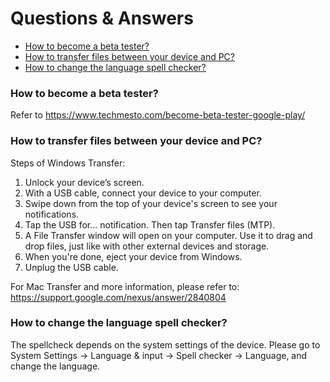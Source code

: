 # Questions & Answers

- [How to become a beta tester?](#beta)
- [How to transfer files between your device and PC?](#transfer)
- [How to change the language spell checker?](#spell)


<h3 id="beta">How to become a beta tester?</h3>

Refer to https://www.techmesto.com/become-beta-tester-google-play/

<h3 id="transfer">How to transfer files between your device and PC?</h3>

Steps of Windows Transfer:

1. Unlock your device’s screen.
2. With a USB cable, connect your device to your computer.
3. Swipe down from the top of your device's screen to see your notifications.
4. Tap the USB for... notification. Then tap Transfer files (MTP).
5. A File Transfer window will open on your computer. Use it to drag and drop files, just like with other external devices and storage.
6. When you're done, eject your device from Windows.
7. Unplug the USB cable.

For Mac Transfer and more information, please refer to: https://support.google.com/nexus/answer/2840804

<h3 id="spell">How to change the language spell checker?</h3>

The spellcheck depends on the system settings of the device. Please go to System Settings -> Language & input -> Spell checker -> Language, and change the language.
